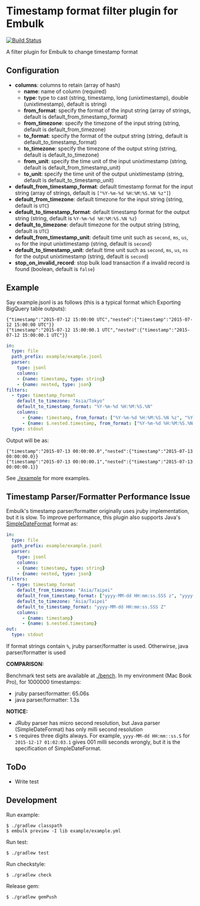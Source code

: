 # Timestamp format filter plugin for Embulk

[![Build Status](https://secure.travis-ci.org/sonots/embulk-filter-timestamp_format.png?branch=master)](http://travis-ci.org/sonots/embulk-filter-timestamp_format)

A filter plugin for Embulk to change timestamp format

## Configuration

- **columns**: columns to retain (array of hash)
  - **name**: name of column (required)
  - **type**: type to cast (string, timestamp, long (unixtimestamp), double (unixtimestamp), default is string)
  - **from_format**: specify the format of the input string (array of strings, default is default_from_timestamp_format)
  - **from_timezone**: specify the timezone of the input string (string, default is default_from_timezone)
  - **to_format**: specify the format of the output string (string, default is default_to_timestamp_format)
  - **to_timezone**: specify the timezone of the output string (string, default is default_to_timezone)
  - **from_unit**: specify the time unit of the input unixtimestamp (string, default is default_from_timestamp_unit)
  - **to_unit**: specify the time unit of the output unixtimestamp (string, default is default_to_timestamp_unit)
- **default_from_timestamp_format**: default timestamp format for the input string (array of strings, default is `["%Y-%m-%d %H:%M:%S.%N %z"]`)
- **default_from_timezone**: default timezone for the input string (string, default is `UTC`)
- **default_to_timestamp_format**: default timestamp format for the output string (string, default is `%Y-%m-%d %H:%M:%S.%N %z`)
- **default_to_timezone**: default timezone for the output string (string, default is `UTC`)
- **default_from_timestamp_unit**: default time unit such as `second`, `ms`, `us`, `ns` for the input unixtimestamp (string, default is `second`)
- **default_to_timestamp_unit**: default time unit such as `second`, `ms`, `us`, `ns` for the output unixtimestamp (string, default is `second`)
- **stop_on_invalid_record**: stop bulk load transaction if a invalid record is found (boolean, default is `false`)

## Example

Say example.jsonl is as follows (this is a typical format which Exporting BigQuery table outputs):

```
{"timestamp":"2015-07-12 15:00:00 UTC","nested":{"timestamp":"2015-07-12 15:00:00 UTC"}}
{"timestamp":"2015-07-12 15:00:00.1 UTC","nested":{"timestamp":"2015-07-12 15:00:00.1 UTC"}}
```

```yaml
in:
  type: file
  path_prefix: example/example.jsonl
  parser:
    type: jsonl
    columns:
    - {name: timestamp, type: string}
    - {name: nested, type: json}
filters:
  - type: timestamp_format
    default_to_timezone: "Asia/Tokyo"
    default_to_timestamp_format: "%Y-%m-%d %H:%M:%S.%N"
    columns:
      - {name: timestamp, from_format: ["%Y-%m-%d %H:%M:%S.%N %z", "%Y-%m-%d %H:%M:%S %z"]}
      - {name: $.nested.timestamp, from_format: ["%Y-%m-%d %H:%M:%S.%N %z", "%Y-%m-%d %H:%M:%S %z"]}
  type: stdout
```

Output will be as:

```
{"timestamp":"2015-07-13 00:00:00.0","nested":{"timestamp":"2015-07-13 00:00:00.0}}
{"timestamp":"2015-07-13 00:00:00.1","nested":{"timestamp":"2015-07-13 00:00:00.1}}
```

See [./example](./example) for more examples.

## Timestamp Parser/Formatter Performance Issue

Embulk's timestamp parser/formatter originally uses jruby implementation, but it is slow.
To improve performance, this plugin also supports Java's [SimpleDateFormat](https://docs.oracle.com/javase/jp/6/api/java/text/SimpleDateFormat.html) format as:

```yaml
in:
  type: file
  path_prefix: example/example.jsonl
  parser:
    type: jsonl
    columns:
    - {name: timestamp, type: string}
    - {name: nested, type: json}
filters:
  - type: timestamp_format
    default_from_timezone: "Asia/Taipei"
    default_from_timestamp_format: ["yyyy-MM-dd HH:mm:ss.SSS z", "yyyy-MM-dd HH:mm:ss z", "yyyy-MM-dd HH:mm:ss"]
    default_to_timezone: "Asia/Taipei"
    default_to_timestamp_format: "yyyy-MM-dd HH:mm:ss.SSS Z"
    columns:
      - {name: timestamp}
      - {name: $.nested.timestamp}
out:
  type: stdout
```

If format strings contain `%`, jruby parser/formatter is used. Otherwirse, java parser/formatter is used

**COMPARISON:**

Benchmark test sets are available at [./bench](./bench).  In my environment (Mac Book Pro), for 1000000 timestamps:

* jruby parser/formatter: 65.06s
* java parser/formatter: 1.3s

**NOTICE:**

* JRuby parser has micro second resolution, but Java parser (SimpleDateFormat) has only milli second resolution
* `S` requires three digits always. For example, `yyyy-MM-dd HH:mm::ss.S` for `2015-12-17 01:02:03.1` gives 001 milli seconds wrongly, but it is the specification of SimpleDateFormat.

## ToDo

* Write test

## Development

Run example:

```
$ ./gradlew classpath
$ embulk preview -I lib example/example.yml
```

Run test:

```
$ ./gradlew test
```

Run checkstyle:

```
$ ./gradlew check
```

Release gem:

```
$ ./gradlew gemPush
```
